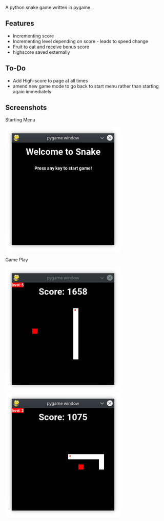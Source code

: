 A python snake game written in pygame. 

## Features
- Incrementing score
- Incrementing level depending on score - leads to speed change
- Fruit to eat and receive bonus score
- highscore saved externally

## To-Do
- Add High-score to page at all times
- amend new game mode to go back to start menu rather than starting again immediately

## Screenshots
Starting Menu

![Game Play image 1](Screenshots/Starting%20Menu.png)

Game Play

![Game Play image 2](Screenshots/Gameplay2.png)![Game Play image 3](Screenshots/Gameplay3.png)
